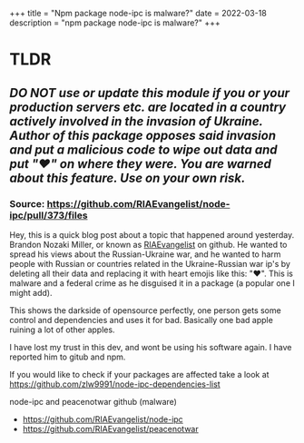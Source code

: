 +++
title = "Npm package node-ipc is malware?"
date = 2022-03-18
description = "npm package node-ipc is malware?"
+++

# TLDR
## ***DO NOT use or update this module if you or your production servers etc. are located in a country actively involved in the invasion of Ukraine. Author of this package opposes said invasion and put a malicious code to wipe out data and put "❤️" on where they were. You are warned about this feature. Use on your own risk.***

### Source: https://github.com/RIAEvangelist/node-ipc/pull/373/files

Hey, this is a quick blog post about a topic that happened around yesterday. Brandon Nozaki Miller, or known as [RIAEvangelist](https://github.com/RIAEvangelist) on github. He wanted to spread his views about the Russian-Ukraine war, and he wanted to harm people with Russian or countries related in the Ukraine-Russian war ip's by deleting all their data and replacing it with heart emojis like this: "❤️". This is malware and a federal crime as he disguised it in a package (a popular one I might add).

This shows the darkside of opensource perfectly, one person gets some control and dependencies and uses it for bad. Basically one bad apple ruining a lot of other apples.

I have lost my trust in this dev, and wont be using his software again. I have reported him to gitub and npm.

If you would like to check if your packages are affected take a look at https://github.com/zlw9991/node-ipc-dependencies-list


node-ipc and peacenotwar github (malware)
- https://github.com/RIAEvangelist/node-ipc
- https://github.com/RIAEvangelist/peacenotwar
